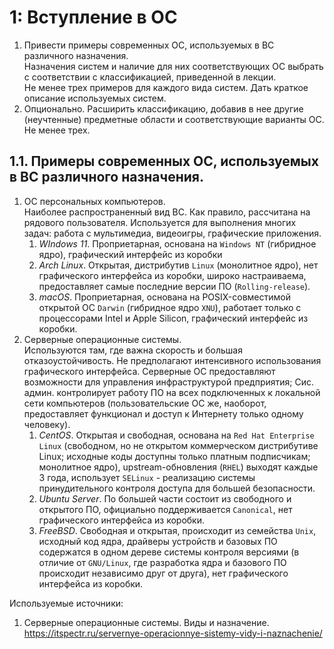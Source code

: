 # 1: Вступление в ОС

1. Привести примеры современных ОС, используемых в ВС различного назначения.  
   Назначения систем и наличие для них соответствующих ОС выбрать с соответствии с классификацией, приведенной в лекции.  
   Не менее трех примеров для каждого вида систем. Дать краткое описание используемых систем.
2. Опционально. Расширить классификацию, добавив в нее другие (неучтенные) предметные области и соответствующие варианты ОС. Не менее трех.

## 1.1. Примеры современных ОС, используемых в ВС различного назначения.  
1. ОС персональных компьютеров.  
   Наиболее распространенный вид ВС. Как правило, рассчитана на рядового пользователя. Используется для выполнения многих задач: работа с мультимедиа, видеоигры, графические приложения. 
   1. *WIndows 11*. Проприетарная, основана на `Windows NT` (гибридное ядро), графический интерфейс из коробки
   2. *Arch Linux*. Открытая, дистрибутив `Linux` (монолитное ядро), нет графического интерфейса из коробки, широко настраиваема, предоставляет самые последние версии ПО (`Rolling-release`).
   3. *macOS*. Проприетарная, основана на POSIX-совместимой открытой ОС `Darwin` (гибридное ядро `XNU`), работает только с процессорами Intel и Apple Silicon, графический интерфейс из коробки.
2. Серверные операционные системы.  
   Используются там, где важна скорость и большая отказоустойчивость. Не предполагают интенсивного использования графического интерфейса. Серверные ОС предоставляют возможности для управления инфраструктурой предприятия; Сис. админ. контролирует работу ПО на всех подключенных к локальной сети компьютеров (пользовательские ОС же, наоборот, предоставляет функционал и доступ к Интернету только одному человеку).
   1. *CentOS*. Открытая и свободная, основана на `Red Hat Enterprise Linux` (свободном, но не открытом коммерческом дистрибутиве Linux; исходные коды доступны только платным подписчикам; монолитное ядро), upstream-обновления (`RHEL`) выходят каждые 3 года, использует `SELinux` - реализацию системы принудительного контроля доступа для большей безопасности.
   2. *Ubuntu Server*. По большей части состоит из свободного и открытого ПО, официально поддерживается `Canonical`, нет графического интерфейса из коробки.
   3. *FreeBSD*. Свободная и открытая, происходит из семейства `Unix`, исходный код ядра, драйверы устройств и базовых ПО содержатся в одном дереве системы контроля версиями (в отличие от `GNU/Linux`, где разработка ядра и базового ПО происходит независимо друг от друга), нет графического интерфейса из коробки.



Используемые источники:
1. Серверные операционные системы. Виды и назначение. https://itspectr.ru/servernye-operacionnye-sistemy-vidy-i-naznachenie/